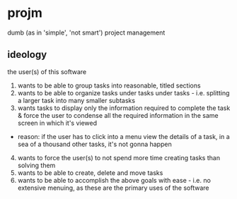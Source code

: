 # projm

dumb (as in 'simple', 'not smart') project management

## ideology

the user(s) of this software

1. wants to be able to group tasks into reasonable, titled sections
2. wants to be able to organize tasks under tasks under tasks - i.e. splitting a larger task into many smaller subtasks
3. wants tasks to display only the information required to complete the task & force the user to condense all the required information in the same screen in which it's viewed
  - reason: if the user has to click into a menu view the details of a task, in a sea of a thousand other tasks, it's not gonna happen
4. wants to force the user(s) to not spend more time creating tasks than solving them
5. wants to be able to create, delete and move tasks
6. wants to be able to accomplish the above goals with ease - i.e. no extensive menuing, as these are the primary uses of the software
